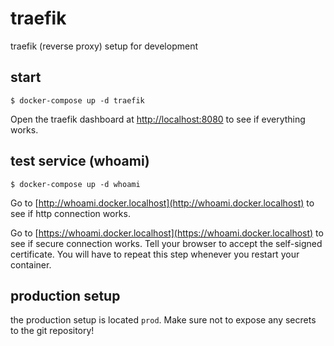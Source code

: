 # traefik

traefik (reverse proxy) setup for development

## start

    $ docker-compose up -d traefik

Open the traefik dashboard at [http://localhost:8080](http://localhost:8080) to see if everything works.

## test service (whoami)

    $ docker-compose up -d whoami

Go to [http://whoami.docker.localhost](http://whoami.docker.localhost) to see if http connection works.

Go to [https://whoami.docker.localhost](https://whoami.docker.localhost) to see if secure connection works. Tell your browser to accept the self-signed certificate. You will have to repeat this step whenever you restart your container.

## production setup

the production setup is located `prod`. Make sure not to expose any secrets to the git repository!